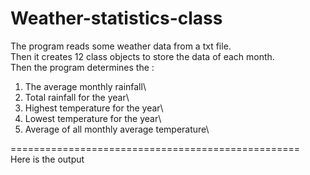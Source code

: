 # Weather-statistics-class

The program reads some weather data from a txt file.\
Then it creates 12 class objects to store the data of each month.\
Then the program determines the :
1. The average monthly rainfall\
2. Total rainfall for the year\
3. Highest temperature for the year\
4. Lowest temperature for the year\
5. Average of all monthly average temperature\
  
  ==================================================\
  Here is the output
  
